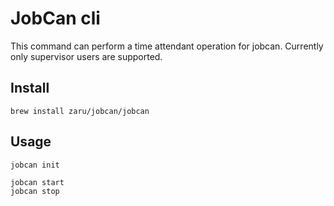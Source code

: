 # JobCan cli

This command can perform a time attendant operation for jobcan. Currently only supervisor users are supported.

## Install

```
brew install zaru/jobcan/jobcan
```

## Usage

```
jobcan init
```

```
jobcan start
jobcan stop
```
